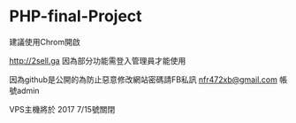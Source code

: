# PHP-final-Project

建議使用Chrom開啟

http://2sell.ga
因為部分功能需登入管理員才能使用

因為github是公開的為防止惡意修改網站密碼請FB私訊 nfr472xb@gmail.com
帳號admin 

VPS主機將於 2017 7/15號關閉
